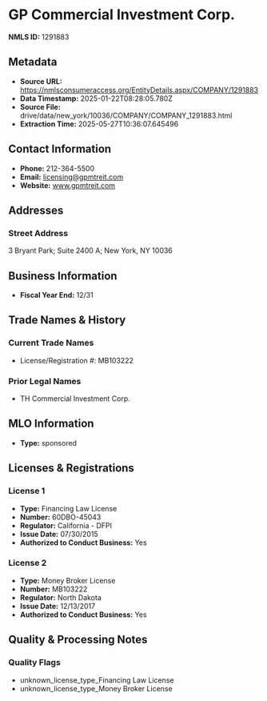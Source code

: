 # GP Commercial Investment Corp.

**NMLS ID:** 1291883

## Metadata
- **Source URL:** https://nmlsconsumeraccess.org/EntityDetails.aspx/COMPANY/1291883
- **Data Timestamp:** 2025-01-22T08:28:05.780Z
- **Source File:** drive/data/new_york/10036/COMPANY/COMPANY_1291883.html
- **Extraction Time:** 2025-05-27T10:36:07.645496

## Contact Information
- **Phone:** 212-364-5500
- **Email:** licensing@gpmtreit.com
- **Website:** www.gpmtreit.com

## Addresses
### Street Address
3 Bryant Park; Suite 2400 A; New York, NY 10036

## Business Information
- **Fiscal Year End:** 12/31

## Trade Names & History
### Current Trade Names
- License/Registration #: MB103222

### Prior Legal Names
- TH Commercial Investment Corp.

## MLO Information
- **Type:** sponsored

## Licenses & Registrations

### License 1
- **Type:** Financing Law License
- **Number:** 60DBO-45043
- **Regulator:** California - DFPI
- **Issue Date:** 07/30/2015
- **Authorized to Conduct Business:** Yes

### License 2
- **Type:** Money Broker License
- **Number:** MB103222
- **Regulator:** North Dakota
- **Issue Date:** 12/13/2017
- **Authorized to Conduct Business:** Yes

## Quality & Processing Notes
### Quality Flags
- unknown_license_type_Financing Law License
- unknown_license_type_Money Broker License
